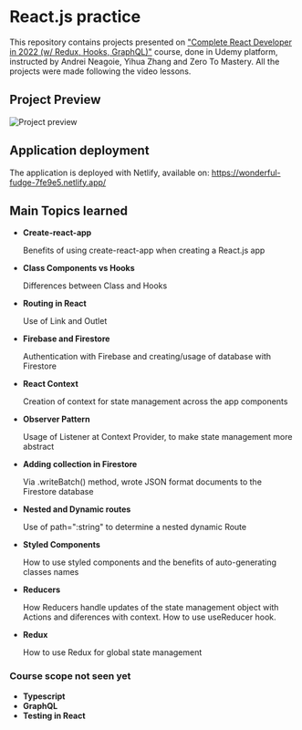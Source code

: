 # React.js practice

This repository contains projects presented on ["Complete React Developer in 2022 (w/ Redux, Hooks, GraphQL)"](https://www.udemy.com/course/complete-react-developer-zero-to-mastery/) course, done in Udemy platform, instructed by Andrei Neagoie, Yihua Zhang and Zero To Mastery. All the projects were made following the video lessons.

## Project Preview
![Project preview](/readme-images/crown-preview.gif)


## Application deployment
The application is deployed with Netlify, available on: https://wonderful-fudge-7fe9e5.netlify.app/


## Main Topics learned

<ul>
    <li><b>Create-react-app</b></li>
    <p>Benefits of using create-react-app when creating a React.js app</p>
    <li><b>Class Components vs Hooks</b></li>
    <p>Differences between Class and Hooks</p>
    <li><b>Routing in React</b></li>
    <p>Use of Link and Outlet</p>
    <li><b>Firebase and Firestore</b></li>
    <p>Authentication with Firebase and creating/usage of database with Firestore</p>
    <li><b>React Context </b></li>
    <p>Creation of context for state management across the app components</p>
    <li><b>Observer Pattern</b></li>
    <p>Usage of Listener at Context Provider, to make state management more abstract</p>
    <li><b>Adding collection in Firestore</b></li>
    <p>Via .writeBatch() method, wrote JSON format documents to the Firestore database</p>
    <li><b>Nested and Dynamic routes</b></li>
    <p>Use of path=":string" to determine a nested dynamic Route</p>
    <li><b>Styled Components</b></li>
    <p>How to use styled components and the benefits of auto-generating classes names</p>
    <li><b>Reducers</b></li>
    <p>How Reducers handle updates of the state management object with Actions and diferences with context. How to use useReducer hook.</p>
    <li><b>Redux</b></li>
    <p>How to use Redux for global state management</p>
</ul>

### Course scope not seen yet
<ul>
    <li><b>Typescript</b></li>
    <li><b>GraphQL</b></li>
    <li><b>Testing in React</b></li>
</ul>